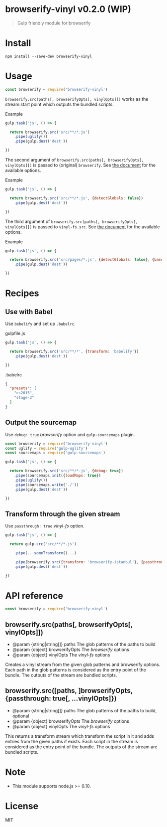 # browserify-vinyl v0.2.0 (WIP)

> Gulp friendly module for browserify

# Install

    npm install --save-dev browserify-vinyl

# Usage

```js
const browserify = require('browserify-vinyl')
```

`browserify.src(paths[, browserifyOpts[, vinylOpts]])` works as the stream start point which outputs the bundled scripts.

Example
```js
gulp.task('js', () => {

  return browserify.src('src/**/*.js')
    .pipe(uglify())
    .pipe(gulp.dest('dest'))

})
```

The second argument of `browserify.src(paths[, browserifyOpts[, vinylOpts]])` is passed to (original) `browserify`. See [the document](https://github.com/substack/node-browserify#browserifyfiles--opts) for the available options.

Example
```js
gulp.task('js', () => {

  return browserify.src('src/**/*.js', {detectGlobals: false})
    .pipe(gulp.dest('dest'))

})
```

The third argument of `browserify.src(paths[, browserifyOpts[, vinylOpts]])` is passed to `vinyl-fs.src`. See [the document](https://github.com/gulpjs/vinyl-fs#options) for the available options.

Example
```js
gulp.task('js', () => {

  return browserify.src('src/pages/*.js', {detectGlobals: false}, {base: 'src/'})
    .pipe(gulp.dest('dest'))

})
```

# Recipes

## Use with Babel

Use `bebelify` and set up `.babelrc`.

gulpfile.js
```js
gulp.task('js', () => {

  return browserify.src('src/**/*', {transform: 'babelify'})
    .pipe(gulp.dest('dest'))

})
```

.babelrc
```json
{
  "presets": [
    "es2015",
    "stage-2"
  ]
}
```


## Output the sourcemap

Use `debug: true` _browserify_ option and `gulp-sourcemaps` plugin.

```js
const browserify = require('browserify-vinyl')
const uglify = require('gulp-uglify')
const sourcemaps = require('gulp-sourcemaps')

gulp.task('js', () => {

  return browserify.src('src/**/*.js', {debug: true})
    .pipe(sourcemaps.init({loadMaps: true})
    .pipe(uglify())
    .pipe(sourcemaps.write('./'))
    .pipe(gulp.dest('dest'))

})
```

## Transform through the given stream

Use `passthrough: true` _vinyl-fs_ option.

```js
gulp.task('js', () => {

  return gulp.src('src/**/*.js')

    .pipe(...someTransform()...)

    .pipe(browserify.src({transform: 'browserify-istanbul'}, {passthrough: true}))
    .pipe(gulp.dest('dest'))

})
```

# API reference

```js
const browserify = require('browserify-vinyl')
```

## browserify.src(paths[, browserifyOpts[, vinylOpts]])

- @param {string|string[]} paths The glob patterns of the paths to build
- @param {object} browserifyOpts The _browserify_ options
- @param {object} vinylOpts The _vinyl-fs_ options

Creates a vinyl stream from the given glob patterns and browserify options.
Each path in the glob patterns is considered as the entry point of the bundle.
The outputs of the stream are bundled scripts.

## browserify.src([paths, ]browserifyOpts, {passthrough: true[, ...vinylOpts]})

- @param {string|string[]} paths The glob patterns of the paths to build, optional
- @param {object} browserifyOpts The _browserify_ options
- @param {object} vinylOpts The _vinyl-fs_ options

This returns a transform stream which transform the script in it and adds entries from the given paths if exists.
Each script in the stream is considered as the entry point of the bundle.
The outputs of the stream are bundled scripts.

# Note

- This module supports node.js >= 0.10.

# License

MIT
